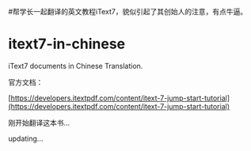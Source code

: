 #帮学长一起翻译的英文教程iText7，貌似引起了其创始人的注意，有点牛逼。
# itext7-in-chinese
iText7 documents in Chinese Translation.

官方文档：

[https://developers.itextpdf.com/content/itext-7-jump-start-tutorial](https://developers.itextpdf.com/content/itext-7-jump-start-tutorial)

刚开始翻译这本书...

updating...
